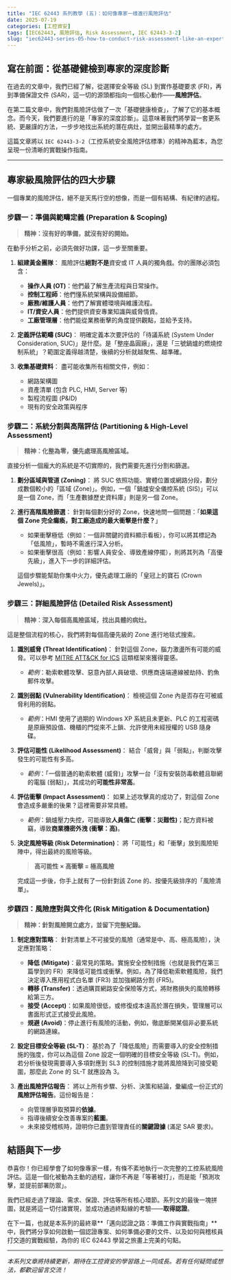 ```yaml
---
title: "IEC 62443 系列教學 (五)：如何像專家一樣進行風險評估"
date: 2025-07-19
categories: [工控資安]
tags: [IEC62443, 風險評估, Risk Assessment, IEC 62443-3-2]
slug: "iec62443-series-05-how-to-conduct-risk-assessment-like-an-expert"
---
```


## 寫在前面：從基礎健檢到專家的深度診斷

在過去的文章中，我們已經了解，從選擇安全等級 (SL) 到實作基礎要求 (FR)，再到準備保證文件 (SAR)，這一切的源頭都指向一個核心動作——**風險評估**。

在第二篇文章中，我們對風險評估做了一次「基礎健康檢查」，了解了它的基本概念。而今天，我們要進行的是「專家的深度診斷」。這意味著我們將學習一套更系統、更嚴謹的方法，一步步地找出系統的潛在病灶，並開出最精準的處方。

這篇文章將以 `IEC 62443-3-2`（工控系統安全風險評估標準）的精神為藍本，為您呈現一份清晰的實戰操作指南。

---

## 專家級風險評估的四大步驟

一個專業的風險評估，絕不是天馬行空的想像，而是一個有結構、有紀律的過程。

### 步驟一：準備與範疇定義 (Preparation & Scoping)

> **精神：沒有好的準備，就沒有好的開始。**

在動手分析之前，必須先做好功課，這一步至關重要。

1.  **組建黃金團隊**：
    風險評估**絕對不是**資安或 IT 人員的獨角戲。你的團隊必須包含：

    - **操作人員 (OT)**：他們最了解生產流程與日常操作。
    - **控制工程師**：他們懂系統架構與設備細節。
    - **廠務/維護人員**：他們了解實體環境與維護流程。
    - **IT/資安人員**：他們提供資安專業知識與威脅情資。
    - **工廠管理層**：他們能從業務衝擊的角度提供觀點，並給予支持。

2.  **定義評估範疇 (SUC)**：
    明確定義本次要評估的「待議系統 (System Under Consideration, SUC)」是什麼。是「整座晶圓廠」，還是「三號鍋爐的燃燒控制系統」？範圍定義得越清楚，後續的分析就越聚焦、越準確。

3.  **收集基礎資料**：
    盡可能收集所有相關文件，例如：
    - 網路架構圖
    - 資產清單 (包含 PLC, HMI, Server 等)
    - 製程流程圖 (P&ID)
    - 現有的安全政策與程序

### 步驟二：系統分割與高階評估 (Partitioning & High-Level Assessment)

> **精神：化整為零，優先處理高風險區域。**

直接分析一個龐大的系統是不切實際的，我們需要先進行分割和篩選。

1.  **劃分區域與管道 (Zoning)**：
    將 SUC 依照功能、實體位置或網路分段，劃分成數個較小的「區域 (Zone)」。例如，一個「鍋爐安全儀控系統 (SIS)」可以是一個 Zone，而「生產數據歷史資料庫」則是另一個 Zone。

2.  **進行高階風險篩選**：
    針對每個劃分好的 Zone，快速地問一個問題：「**如果這個 Zone 完全癱瘓，對工廠造成的最大衝擊是什麼？**」

    - 如果衝擊極低（例如：一個非關鍵的資料顯示看板），你可以將其標記為「低風險」，暫時不需進行深入分析。
    - 如果衝擊很高（例如：影響人員安全、導致產線停擺），則將其列為「高優先級」，進入下一步的詳細評估。

    這個步驟能幫助你集中火力，優先處理工廠的「皇冠上的寶石 (Crown Jewels)」。

### 步驟三：詳細風險評估 (Detailed Risk Assessment)

> **精神：深入每個高風險區域，找出具體的病灶。**

這是整個流程的核心，我們將對每個高優先級的 Zone 進行地毯式搜索。

1.  **識別威脅 (Threat Identification)**：
    針對這個 Zone，腦力激盪所有可能的威脅。可以參考 [MITRE ATT&CK for ICS](https://attack.mitre.org/matrices/ics/) 這類框架來獲得靈感。

    - _範例_：勒索軟體攻擊、惡意內部人員破壞、供應商遠端連線被劫持、釣魚郵件攻擊。

2.  **識別弱點 (Vulnerability Identification)**：
    檢視這個 Zone 內是否存在可被威脅利用的弱點。

    - _範例_：HMI 使用了過期的 Windows XP 系統且未更新、PLC 的工程密碼是原廠預設值、機櫃的門從來不上鎖、允許使用未經授權的 USB 隨身碟。

3.  **評估可能性 (Likelihood Assessment)**：
    結合「威脅」與「弱點」，判斷攻擊發生的可能性有多高。

    - _範例_：「一個普通的勒索軟體 (威脅)」攻擊一台「沒有安裝防毒軟體且聯網的電腦 (弱點)」，其成功的**可能性非常高**。

4.  **評估衝擊 (Impact Assessment)**：
    如果上述攻擊真的成功了，對這個 Zone 會造成多嚴重的後果？這裡需要非常具體。

    - _範例_：鍋爐壓力失控，可能導致**人員傷亡 (衝擊：災難性)**；配方資料被竊，導致**商業機密外洩 (衝擊：高)**。

5.  **決定風險等級 (Risk Determination)**：
    將「可能性」和「衝擊」放到風險矩陣中，得出最終的風險等級。

    > **高可能性 × 高衝擊 = 極高風險**

    完成這一步後，你手上就有了一份針對該 Zone 的、按優先級排序的「風險清單」。

### 步驟四：風險應對與文件化 (Risk Mitigation & Documentation)

> **精神：針對風險開立處方，並留下完整紀錄。**

1.  **制定應對策略**：
    針對清單上不可接受的風險（通常是中、高、極高風險），決定應對策略：

    - **降低 (Mitigate)**：最常見的策略。實施安全控制措施（也就是我們在第三篇學到的 FR）來降低可能性或衝擊。例如，為了降低勒索軟體風險，我們決定導入應用程式白名單 (FR3) 並加強網路分割 (FR5)。
    - **轉移 (Transfer)**：透過購買網路安全保險等方式，將財務損失的風險轉移給第三方。
    - **接受 (Accept)**：如果風險很低，或修復成本遠高於潛在損失，管理層可以書面形式正式接受此風險。
    - **規避 (Avoid)**：停止進行有風險的活動，例如，徹底斷開某個非必要系統的網路連線。

2.  **設定目標安全等級 (SL-T)**：
    基於為了「降低風險」而需要導入的安全控制措施的強度，你可以為這個 Zone 設定一個明確的目標安全等級 (SL-T)。例如，若分析後發現需要導入多項對應到 SL3 的控制措施才能將風險降到可接受範圍，那麼此 Zone 的 SL-T 就應設為 3。

3.  **產出風險評估報告**：
    將以上所有步驟、分析、決策和結論，彙編成一份正式的**風險評估報告**。這份報告是：
    - 向管理層爭取預算的**依據**。
    - 指導後續安全改善專案的**藍圖**。
    - 未來接受稽核時，證明你已盡到管理責任的**關鍵證據** (滿足 SAR 要求)。

## 結語與下一步

恭喜你！你已經學會了如何像專家一樣，有條不紊地執行一次完整的工控系統風險評估。這是一個化被動為主動的過程，讓你不再是「等著被打」，而是能「預測攻擊，並提前部署防禦」。

我們已經走過了理論、需求、保證、評估等所有核心環節。系列文的最後一塊拼圖，就是將這一切付諸實現，並成功通過終點線的考驗——**取得認證**。

在下一篇，也就是本系列的最終章**「邁向認證之路：準備工作與實戰指南」**中，我們將分享如何啟動一個認證專案、如何準備必要的文件、以及如何與稽核員打交道的實戰經驗，為你的 IEC 62443 學習之旅畫上完美的句點。

---

_本系列文章將持續更新，期待在工控資安的學習路上一同成長。若有任何疑問或想法，都歡迎留言交流！_
